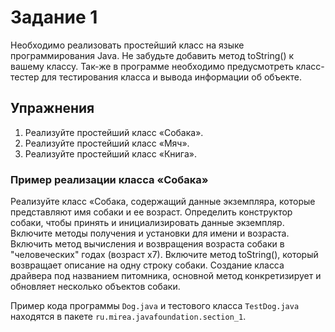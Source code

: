 # Задание 1
Необходимо реализовать простейший класс на языке программирования Java. Не забудьте добавить метод toString() к вашему классу. Так-же в программе необходимо предусмотреть класс-тестер для тестирования класса и вывода информации об объекте.

## Упражнения
1. Реализуйте простейший класс «Собака».
2. Реализуйте простейший класс «Мяч».
3. Реализуйте простейший класс «Книга».

### Пример реализации класса «Собака»
Реализуйте класс «Собака, содержащий данные экземпляра, которые представляют имя собаки и ее возраст. Определить конструктор собаки, чтобы принять и инициализировать данные экземпляр. Включите методы получения и установки для имени и возраста. Включить метод вычисления и возвращения возраста собаки в "человеческих" годах (возраст х7). Включите метод toString(), который возвращает описание на одну строку собаки. Создание класса драйвера под названием питомника, основной метод конкретизирует и обновляет несколько объектов собаки.

Пример кода программы `Dog.java` и тестового класса `TestDog.java` находятся в пакете `ru.mirea.javafoundation.section_1`.